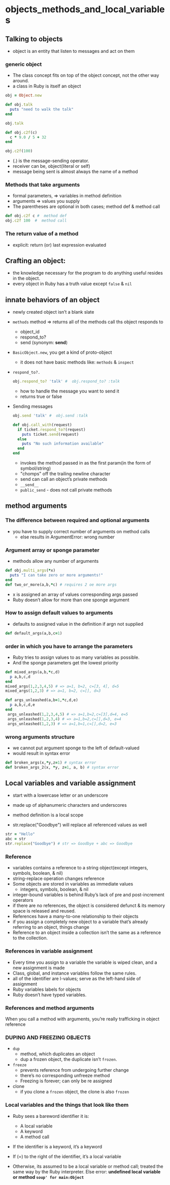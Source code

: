 # objects_methods_and_local_variables
## Talking to objects
- object is an entity that listen to messages and act on them
### generic object
- The class concept fits on top of the object concept, not the other way around.
- a class in Ruby is itself an object

```rb
obj = Object.new

def obj.talk
  puts "need to walk the talk"
end

obj.talk

def obj.c2f(c)
  c * 9.0 / 5 + 32
end

obj.c2f(100)
```
- (.) is the message-sending operator.
-  receiver can be, object(literal or self)
-  message being sent is almost always the name of a method 

### Methods that take arguments
-  formal parameters, => variables in method definition
- arguments => values you supply
- The parentheses are optional in both cases; method def & method call
```rb
def obj.c2f c #  method def
obj.c2f 100  #  method call
```

### The return value of a method
-  explicit: return (or) last expression evaluated 

## Crafting an object: 
- the knowledge necessary for the program to do anything useful resides in the object.
- every object in Ruby has a truth value except `false` & `nil`

## innate behaviors of an object
- newly created object isn’t a blank slate
- `methods` method => returns all of the methods call ths object responds to
  * object_id
  * respond_to?
  * send (synonym: __send__)

- `BasicObject.new`, you get a kind of proto-object 
  - it does not have basic methods like: `methods` & `inspect`

- `respond_to?.`
  ```rb
  obj.respond_to? 'talk' #  obj.respond_to? :talk
  ```
  * how to handle the message you want to send it
  * returns true or false 

- Sending messages 
  ```rb
  obj.send 'talk' #  obj.send :talk

  def obj.call_with(request)
    if ticket.respond_to?(request)
      puts ticket.send(request)
    else
      puts "No such information available"
    end
  end

  ```
  - invokes the method passed in as the first param(in the form of symbol/string)
  - "chomps" off the trailing newline character
  - send can call an object’s private methods
  - `__send__` 
  - `public_send` - does not call private methods

## method arguments
### The difference between required and optional arguments
  * you have to supply correct number of arguments on method calls
    - else results in ArgumentError: wrong number

### Argument array or sponge parameter
-  methods allow any number of arguments
```rb
def obj.multi_args(*x)
  puts "I can take zero or more arguments!"
end
def two_or_more(a,b,*c) # requires 2 oe more args
```
- x is assigned an array of values corresponding args passed
- Ruby doesn’t allow for more than one sponge argument
### How to assign default values to arguments
- defaults to assigned value in the definition if argn not supplied
```rb
def default_args(a,b,c=1)
```
### order in which you have to arrange the parameters
- Ruby tries to assign values to as many variables as possible.
- And the sponge parameters get the lowest priority
```rb
def mixed_args(a,b,*c,d)
  p a,b,c,d
end
mixed_args(1,2,3,4,5) # => a=1, b=2, c=[3, 4], d=5
mixed_args(1,2,3) # => a=1, b=2, c=[], d=3

def args_unleashed(a,b=1,*c,d,e)
  p a,b,c,d,e
end
 args_unleashed(1,2,3,4,5) # => a=1,b=2,c=[3],d=4, e=5
 args_unleashed(1,2,3,4) # => a=1,b=2,c=[],d=3, e=4
 args_unleashed(1,2,3) # => a=1,b=1,c=[],d=2, e=3
```
### wrong arguments structure
- we cannot put argument sponge to the left of default-valued
- would result in syntax error
```rb
def broken_args(x,*y,z=1) # syntax error
def broken_args_2(x, *y, z=1, a, b) # syntax error
```

## Local variables and variable assignment
- start with a lowercase letter or an underscore
- made up of alphanumeric characters and underscores
- method definition is a local scope

- str.replace("Goodbye") will replace all referenced values as well
```rb
str = "Hello"
abc = str
str.replace("Goodbye") # str => Goodbye + abc => Goodbye
```
### Reference
- variables contains a reference to a string object(except integers, symbols, boolean, & nil)
- string-replace operation changes reference
- Some objects are stored in variables as immediate values
  * integers, symbols, boolean, & nil
-  integer-bound variables is behind Ruby’s lack of pre and post-increment operators
- if there are no references, the object is considered defunct & its memory space is released and reused.
- References have a many-to-one relationship to their objects
- if you assign a completely new object to a variable that’s already referring to an object, things change
- Reference to an object inside a collection isn’t the same as a reference to the collection.
### References in variable assignment
- Every time you assign to a variable the variable is wiped clean, and a new assignment is made
- Class, global, and instance variables follow the same rules.
- all of the identifier are l-values; serve as the left-hand side of assignment
- Ruby variables labels for objects
- Ruby doesn’t have typed variables.

### References and method arguments
When you call a method with arguments, you’re really trafficking in object reference

### DUPING AND FREEZING OBJECTS
- `dup` 
  - method, which duplicates an object
  - dup a frozen object, the duplicate isn’t `frozen`.
- `freeze`
  - prevents reference from undergoing further change
  - there’s no corresponding unfreeze method
  - Freezing is forever; can only be re assigned
- clone
  - if you clone a `frozen` object, the clone is also `frozen`

### Local variables and the things that look like them
- Ruby sees a bareword identifier it is:
  - A local variable 
  - A keyword
  - A method call

- If the identifier is a keyword, it’s a keyword
- If (=) to the right of the identifier, it’s a local variable
- Otherwise, its assumed to be a local variable or method call; treated the same way by the Ruby interpreter.
Else error:
 **undefined local variable or method `soup' for main:Object`**